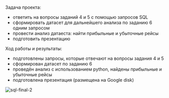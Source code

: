 Задача проекта:
- ответить на вопросы заданий 4 и 5 с помощью запросов SQL
- сформировать датасет для дальнейшего анализа по заданию 6 одним запросом
- провести анализ датаеста: найти прибыльные и убыточные рейсы
- подготовить презентацию

Ход работы и результаты:
- подготовлены запросы, которые отвечают на вопросы задания 4 и 5
- сформирован датасет по заданию 6
- проведён анализ с использованием python, найдены прибыльные и убыточные рейсы
- подготовлена презентация (размещена на Google disk)

![sql-final-2](https://user-images.githubusercontent.com/86234925/157020889-16399569-ada8-47eb-9e32-8a6500008c18.png)

